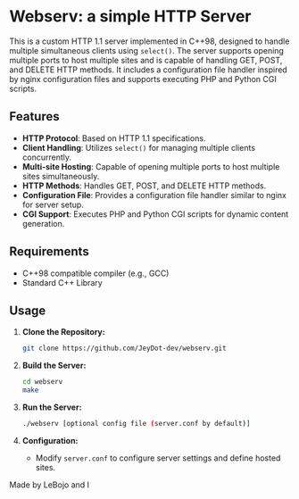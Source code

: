 # Webserv: a simple HTTP Server

This is a custom HTTP 1.1 server implemented in C++98, designed to handle multiple simultaneous clients using `select()`. The server supports opening multiple ports to host multiple sites and is capable of handling GET, POST, and DELETE HTTP methods. It includes a configuration file handler inspired by nginx configuration files and supports executing PHP and Python CGI scripts.

## Features

- **HTTP Protocol**: Based on HTTP 1.1 specifications.
- **Client Handling**: Utilizes `select()` for managing multiple clients concurrently.
- **Multi-site Hosting**: Capable of opening multiple ports to host multiple sites simultaneously.
- **HTTP Methods**: Handles GET, POST, and DELETE HTTP methods.
- **Configuration File**: Provides a configuration file handler similar to nginx for server setup.
- **CGI Support**: Executes PHP and Python CGI scripts for dynamic content generation.

## Requirements

- C++98 compatible compiler (e.g., GCC)
- Standard C++ Library

## Usage

1. **Clone the Repository:**
   ```bash
   git clone https://github.com/JeyDot-dev/webserv.git
   ```

2. **Build the Server:**
   ```bash
   cd webserv
   make
   ```

3. **Run the Server:**
   ```bash
   ./webserv [optional config file (server.conf by default)]
   ```

4. **Configuration:**
   - Modify `server.conf` to configure server settings and define hosted sites.


Made by LeBojo and I
